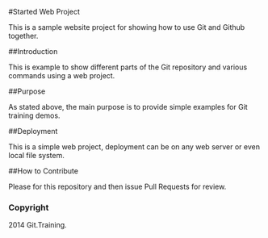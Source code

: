 #Started Web Project

This is a sample website project for showing how to use Git and Github together.

##Introduction

This is example to show different parts of the Git repository and various commands using a web project.

##Purpose

As stated above, the main purpose is to provide simple examples for Git training demos.

##Deployment

This is a simple web project, deployment can be on any web server or even local file system.

##How to Contribute

Please for this repository and then issue Pull Requests for review.

### Copyright

2014 Git.Training.

